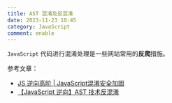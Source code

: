 ```yaml
---
title: AST 混淆及反混淆
date: 2023-11-23 10:45
category: JavaScript
comment: enable
---
```


`JavaScript` 代码进行混淆处理是一些网站常用的**反爬**措施。




参考文章：
- [JS 逆向高阶 | JavaScript混淆安全加固](https://mp.weixin.qq.com/s/i_HwHaDaD7pZyurWSa6B6g)
- [【JavaScript 逆向】AST 技术反混淆](https://blog.csdn.net/Yy_Rose/article/details/124290656)